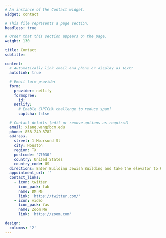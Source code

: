```yaml
---
# An instance of the Contact widget.
widget: contact

# This file represents a page section.
headless: true

# Order that this section appears on the page.
weight: 130

title: Contact
subtitle:

content:
  # Automatically link email and phone or display as text?
  autolink: true

  # Email form provider
  form:
    provider: netlify
    formspree:
      id:
    netlify:
      # Enable CAPTCHA challenge to reduce spam?
      captcha: false

  # Contact details (edit or remove options as required)
  email: xiang.wang@bcm.edu
  phone: 858 249 8782
  address:
    street: 1 Moursund St
    city: Houston
    region: TX
    postcode: '77030'
    country: United States
    country_code: US
  directions: Enter Building Jewish Building and take the elevator to Office 643 on Floor 6
  appointment_url: ''
  contact_links:
    - icon: twitter
      icon_pack: fab
      name: DM Me
      link: 'https://twitter.com/'
    - icon: video
      icon_pack: fas
      name: Zoom Me
      link: 'https://zoom.com'

design:
  columns: '2'
---
```

